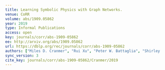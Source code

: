 ```yaml
---
title: Learning Symbolic Physics with Graph Networks.
venue: CoRR
volume: abs/1909.05862
year: 2019
type: Informal Publications
access: open
key: journals/corr/abs-1909-05862
ee: http://arxiv.org/abs/1909.05862
url: https://dblp.org/rec/journals/corr/abs-1909-05862
authors: ["Miles D. Cranmer", "Rui Xu", "Peter W. Battaglia", "Shirley Ho"]
sync_version: 3
cite_key: journals/corr/abs-1909-05862/Cranmer/2019
---
```

